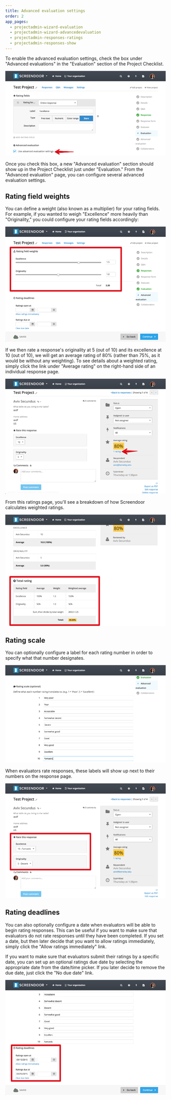 ```yaml
---
title: Advanced evaluation settings
order: 2
app_pages:
  - projectadmin-wizard-evaluation
  - projectadmin-wizard-advancedevaluation
  - projectadmin-responses-ratings
  - projectadmin-responses-show
---
```


To enable the advanced evaluation settings, check the box under "Advanced evaluations" in the "Evaluation" section of the Project Checklist.

![advanced evaluations box](../images/advanced_evaluation.png)

Once you check this box, a new "Advanced evaluation" section should show up in the Project Checklist just under "Evaluation." From the "Advanced evaluation" page, you can configure several advanced evaluation settings.

## Rating field weights

You can define a weight (also known as a multiplier) for your rating fields. For example, if you wanted to weigh "Excellence" more heavily than "Originality," you could configure your rating fields accordingly:

![field weight](../images/field_weight.png)

If we then rate a response's originality at 5 (out of 10) and its excellence at 10 (out of 10), we will get an average rating of 80% (rather than 75%, as it would be without any weighting). To see details about a weighted rating, simply click the link under "Average rating" on the right-hand side of an individual response page.

![average rating](../images/average_rating.png)

From this ratings page, you'll see a breakdown of how Screendoor calculates weighted ratings.

![weighted ratings](../images/weighted_ratings.png)

## Rating scale

You can optionally configure a label for each rating number in order to specify what that number designates.

![rating scale](../images/configure_rating_scale.png)

When evaluators rate responses, these labels will show up next to their numbers on the response page.

![rating scale](../images/rating_scale.png)

## Rating deadlines

You can also optionally configure a date when evaluators will be able to begin rating responses. This can be useful if you want to make sure that evaluators do not rate responses until they have been completed. If you set a date, but then later decide that you want to allow ratings immediately, simply click the "Allow ratings immediately" link.

If you want to make sure that evaluators submit their ratings by a specific date, you can set up an optional ratings due date by selecting the appropriate date from the date/time picker. If you later decide to remove the due date, just click the "No due date" link.

![rating deadlines](../images/rating_deadlines.png)
